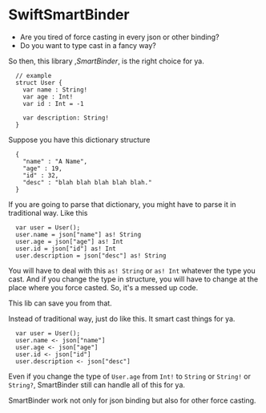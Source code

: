 # SwiftSmartBinder

* Are you tired of force casting in every json or other binding?
* Do you want to type cast in a fancy way?

So then, this library ,*SmartBinder*, is the right choice for ya.

```
  // example
  struct User {
    var name : String!
    var age : Int!
    var id : Int = -1
    
    var description: String!
  }
```
Suppose you have this dictionary structure
```
  {
    "name" : "A Name",
    "age" : 19,
    "id" : 32,
    "desc" : "blah blah blah blah blah."
  }
```

If you are going to parse that dictionary, you might have to parse it in traditional way.
Like this
```
  var user = User();
  user.name = json["name"] as! String
  user.age = json["age"] as! Int
  user.id = json["id"] as! Int
  user.description = json["desc"] as! String
```
You will have to deal with this `as! String` or `as! Int` whatever the type you cast.
And if you change the type in structure, you will have to change at the place where you force casted.
So, it's a messed up code.

This lib can save you from that.

Instead of traditional way, just do like this.
It smart cast things for ya.

```
  var user = User();
  user.name <- json["name"]
  user.age <- json["age"]
  user.id <- json["id"]
  user.description <- json["desc"]
```

Even if you change the type of `User.age` from `Int!` to `String` or `String!` or `String?`,
SmartBinder still can handle all of this for ya.

SmartBinder work not only for json binding but also for other force casting.
